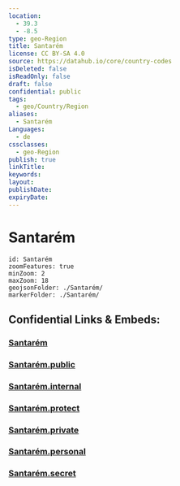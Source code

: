 ```yaml
---
location:
  - 39.3
  - -8.5
type: geo-Region
title: Santarém
license: CC BY-SA 4.0
source: https://datahub.io/core/country-codes
isDeleted: false
isReadOnly: false
draft: false
confidential: public
tags:
  - geo/Country/Region
aliases:
  - Santarém
Languages:
  - de
cssclasses:
  - geo-Region
publish: true
linkTitle:
keywords:
layout:
publishDate:
expiryDate:
---
```


# Santarém

```leaflet
id: Santarém
zoomFeatures: true 
minZoom: 2 
maxZoom: 18
geojsonFolder: ./Santarém/
markerFolder: ./Santarém/
```


## Confidential Links & Embeds: 

### [Santarém](/_Standards/Earth/Continent/Europe/Europe~South/Portugal/Districts~Portugal/Santarém.md) 

### [Santarém.public](/_public/Earth/Continent/Europe/Europe~South/Portugal/Districts~Portugal/Santarém.public.md) 

### [Santarém.internal](/_internal/Earth/Continent/Europe/Europe~South/Portugal/Districts~Portugal/Santarém.internal.md) 

### [Santarém.protect](/_protect/Earth/Continent/Europe/Europe~South/Portugal/Districts~Portugal/Santarém.protect.md) 

### [Santarém.private](/_private/Earth/Continent/Europe/Europe~South/Portugal/Districts~Portugal/Santarém.private.md) 

### [Santarém.personal](/_personal/Earth/Continent/Europe/Europe~South/Portugal/Districts~Portugal/Santarém.personal.md) 

### [Santarém.secret](/_secret/Earth/Continent/Europe/Europe~South/Portugal/Districts~Portugal/Santarém.secret.md)

